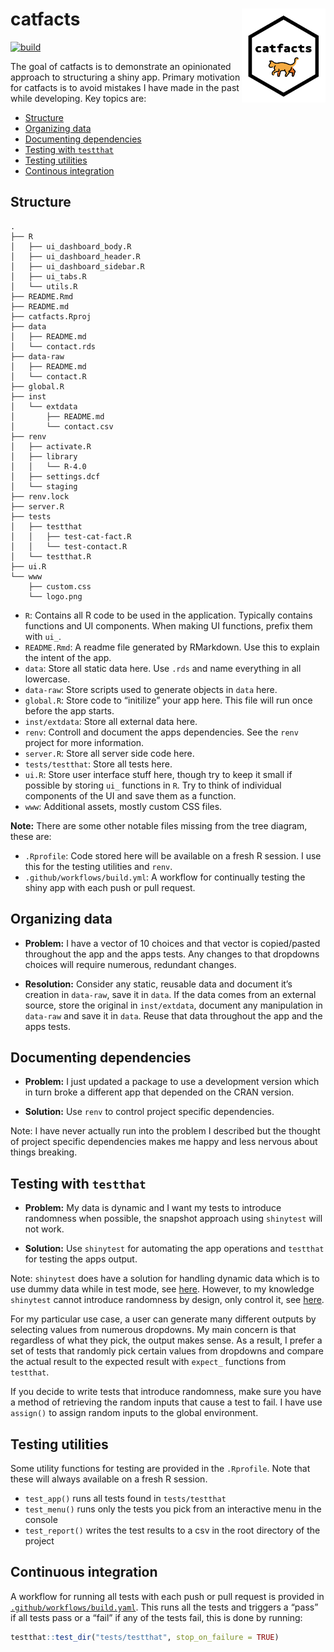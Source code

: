 
<!-- README.md is generated from README.Rmd. Please edit that file -->

# catfacts <img src="www/logo.png" align="right" height=150/>

<!-- badges: start -->

[![build](https://github.com/tyluRp/catfacts/workflows/build/badge.svg)](https://github.com/tyluRp/catfacts/actions)
<!-- badges: end -->

The goal of catfacts is to demonstrate an opinionated approach to
structuring a shiny app. Primary motivation for catfacts is to avoid
mistakes I have made in the past while developing. Key topics are:

  - [Structure](#structure)
  - [Organizing data](#organizing-data)
  - [Documenting dependencies](#documenting-dependencies)
  - [Testing with `testthat`](#testing-with-testthat)
  - [Testing utilities](#testing-utilities)
  - [Continous integration](#continous-integration)

## Structure

    .
    ├── R
    │   ├── ui_dashboard_body.R
    │   ├── ui_dashboard_header.R
    │   ├── ui_dashboard_sidebar.R
    │   ├── ui_tabs.R
    │   └── utils.R
    ├── README.Rmd
    ├── README.md
    ├── catfacts.Rproj
    ├── data
    │   ├── README.md
    │   └── contact.rds
    ├── data-raw
    │   ├── README.md
    │   └── contact.R
    ├── global.R
    ├── inst
    │   └── extdata
    │       ├── README.md
    │       └── contact.csv
    ├── renv
    │   ├── activate.R
    │   ├── library
    │   │   └── R-4.0
    │   ├── settings.dcf
    │   └── staging
    ├── renv.lock
    ├── server.R
    ├── tests
    │   ├── testthat
    │   │   ├── test-cat-fact.R
    │   │   └── test-contact.R
    │   └── testthat.R
    ├── ui.R
    └── www
        ├── custom.css
        └── logo.png

  - `R`: Contains all R code to be used in the application. Typically
    contains functions and UI components. When making UI functions,
    prefix them with `ui_`.
  - `README.Rmd`: A readme file generated by RMarkdown. Use this to
    explain the intent of the app.
  - `data`: Store all static data here. Use `.rds` and name everything
    in all lowercase.
  - `data-raw`: Store scripts used to generate objects in `data` here.
  - `global.R`: Store code to “initilize” your app here. This file will
    run once before the app starts.
  - `inst/extdata`: Store all external data here.
  - `renv`: Controll and document the apps dependencies. See the `renv`
    project for more information.
  - `server.R`: Store all server side code here.
  - `tests/testthat`: Store all tests here.
  - `ui.R`: Store user interface stuff here, though try to keep it small
    if possible by storing `ui_` functions in `R`. Try to think of
    individual components of the UI and save them as a function.
  - `www`: Additional assets, mostly custom CSS files.

**Note:** There are some other notable files missing from the tree
diagram, these are:

  - `.Rprofile`: Code stored here will be available on a fresh R
    session. I use this for the testing utilities and `renv`.
  - `.github/workflows/build.yml`: A workflow for continually testing
    the shiny app with each push or pull request.

## Organizing data

  - **Problem:** I have a vector of 10 choices and that vector is
    copied/pasted throughout the app and the apps tests. Any changes to
    that dropdowns choices will require numerous, redundant changes.

  - **Resolution:** Consider any static, reusable data and document it’s
    creation in `data-raw`, save it in `data`. If the data comes from an
    external source, store the original in `inst/extdata`, document any
    manipulation in `data-raw` and save it in `data`. Reuse that data
    throughout the app and the apps tests.

## Documenting dependencies

  - **Problem:** I just updated a package to use a development version
    which in turn broke a different app that depended on the CRAN
    version.

  - **Solution:** Use `renv` to control project specific dependencies.

Note: I have never actually run into the problem I described but the
thought of project specific dependencies makes me happy and less nervous
about things breaking.

## Testing with `testthat`

  - **Problem:** My data is dynamic and I want my tests to introduce
    randomness when possible, the snapshot approach using `shinytest`
    will not work.

  - **Solution:** Use `shinytest` for automating the app operations and
    `testthat` for testing the apps output.

Note: `shinytest` does have a solution for handling dynamic data which
is to use dummy data while in test mode, see
[here](https://rstudio.github.io/shinytest/articles/in-depth.html#dealing-with-dynamic-data).
However, to my knowledge `shinytest` cannot introduce randomness by
design, only control it, see
[here](https://rstudio.github.io/shinytest/articles/in-depth.html#controlling-randomness).

For my particular use case, a user can generate many different outputs
by selecting values from numerous dropdowns. My main concern is that
regardless of what they pick, the output makes sense. As a result, I
prefer a set of tests that randomly pick certain values from dropdowns
and compare the actual result to the expected result with `expect_`
functions from `testthat`.

If you decide to write tests that introduce randomness, make sure you
have a method of retrieving the random inputs that cause a test to fail.
I have use `assign()` to assign random inputs to the global environment.

## Testing utilities

Some utility functions for testing are provided in the `.Rprofile`. Note
that these will always available on a fresh R session.

  - `test_app()` runs all tests found in `tests/testthat`
  - `test_menu()` runs only the tests you pick from an interactive menu
    in the console
  - `test_report()` writes the test results to a csv in the root
    directory of the project

## Continuous integration

A workflow for running all tests with each push or pull request is
provided in
[`.github/workflows/build.yaml`](.github/workflows/build.yaml). This
runs all the tests and triggers a “pass” if all tests pass or a “fail”
if any of the tests fail, this is done by running:

``` r
testthat::test_dir("tests/testthat", stop_on_failure = TRUE)
```

